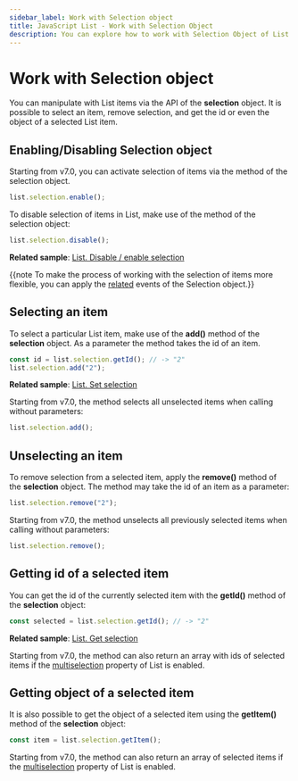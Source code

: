 ```yaml
---
sidebar_label: Work with Selection object
title: JavaScript List - Work with Selection Object 
description: You can explore how to work with Selection Object of List in the documentation of the DHTMLX JavaScript UI library. Browse developer guides and API reference, try out code examples and live demos, and download a free 30-day evaluation version of DHTMLX Suite.
---
```


# Work with Selection object

You can manipulate with List items via the API of the **selection** object. It is possible to select an item, remove selection, and get the id or even the object of a selected List item.

## Enabling/Disabling Selection object

Starting from v7.0, you can activate selection of items via the [](../selection/api/selection_enable_method.md) method of the selection object.

~~~js
list.selection.enable();
~~~

To disable selection of items in List, make use of the [](../selection/api/selection_disable_method.md) method of the selection object:

~~~js
list.selection.disable();
~~~

**Related sample**: [List. Disable / enable selection](https://snippet.dhtmlx.com/i4zj985o)

{{note To make the process of working with the selection of items more flexible, you can apply the [related](selection.md#events) events of the Selection object.}}

## Selecting an item

To select a particular List item, make use of the **add()** method of the **selection** object. As a parameter the method takes the id of an item. 

~~~js
const id = list.selection.getId(); // -> "2"
list.selection.add("2");
~~~

**Related sample**: [List. Set selection](https://snippet.dhtmlx.com/io8oxxg2)

Starting from v7.0, the method selects all unselected items when calling without parameters:

~~~js
list.selection.add();
~~~

## Unselecting an item

To remove selection from a selected item, apply the **remove()** method of the **selection** object. The method may take the id of an item as a parameter:

~~~js
list.selection.remove("2"); 
~~~

Starting from v7.0, the method unselects all previously selected items when calling without parameters:

~~~js
list.selection.remove();
~~~

## Getting id of a selected item

You can get the id of the currently selected item with the **getId()** method of the **selection** object:

~~~js
const selected = list.selection.getId(); // -> "2"
~~~

**Related sample**: [List. Get selection](https://snippet.dhtmlx.com/elonnovx)

Starting from v7.0, the method can also return an array with ids of selected items if the [multiselection](list/api/list_multiselection_config.md) property of List is enabled.

## Getting object of a selected item

It is also possible to get the object of a selected item using the **getItem()** method of the **selection** object:

~~~js
const item = list.selection.getItem();
~~~

Starting from v7.0, the method can also return an array of selected items if the [multiselection](list/api/list_multiselection_config.md) property of List is enabled.
